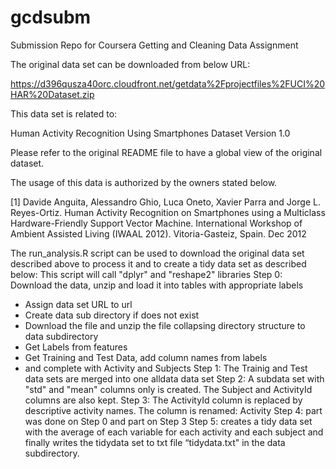 # gcdsubm
Submission Repo for Coursera Getting and Cleaning Data Assignment

The original data set can be downloaded from below URL:

https://d396qusza40orc.cloudfront.net/getdata%2Fprojectfiles%2FUCI%20HAR%20Dataset.zip

This data set is related to:

Human Activity Recognition Using Smartphones Dataset
Version 1.0

Please refer to the original README file to have a global view of the original dataset.
 
The usage of this data is authorized by the owners stated below.

[1] Davide Anguita, Alessandro Ghio, Luca Oneto, Xavier Parra and Jorge L. Reyes-Ortiz. Human Activity Recognition on Smartphones using a Multiclass Hardware-Friendly Support Vector Machine. International Workshop of Ambient Assisted Living (IWAAL 2012). Vitoria-Gasteiz, Spain. Dec 2012

The run_analysis.R script can be used to download the original data set described above to process it and to create a tidy data set as described below:
This script will call "dplyr" and "reshape2" libraries
Step 0: Download the data, unzip and load it into tables with appropriate labels
-	Assign data set URL to url
-	Create data sub directory if does not exist
-	Download the file and unzip the file collapsing directory structure to data subdirectory
-	Get Labels from features
-	Get Training and Test Data, add column names from labels
-	and complete with Activity and Subjects
Step 1: The Trainig and Test data sets are merged into one alldata data set
Step 2: A subdata set with "std" and "mean" columns only is created. The Subject and ActivityId columns are also kept.
Step 3: The ActivityId column is replaced by descriptive activity names. The column is renamed: Activity 
Step 4: part was done on Step 0 and part on Step 3
Step 5: creates a tidy data set with the average of each variable for each activity and each subject and finally writes the tidydata set to txt file “tidydata.txt" in the data subdirectory.
